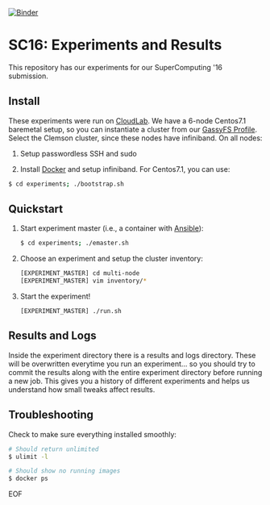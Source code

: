 [![Binder](http://mybinder.org/badge.svg)](http://mybinder.org/repo/michaelsevilla/gassyfs-experiments)

SC16: Experiments and Results
=============================

This repository has our experiments for our SuperComputing '16 submission. 

Install
-------

These experiments were run on [CloudLab](https://www.cloudlab.us). We have a 6-node Centos7.1 baremetal setup, so you can instantiate a cluster from our [GassyFS Profile](https://www.cloudlab.us/p/5fd60b18-f5d0-11e5-b570-99cadac50270). Select the Clemson cluster, since these nodes have infiniband. On all nodes:

1. Setup passwordless SSH and sudo

2. Install [Docker](https://docs.docker.com/engine/installation/) and setup infiniband. For Centos7.1, you can use:

  ```bash
  $ cd experiments; ./bootstrap.sh
  ```

Quickstart
----------

1. Start experiment master (i.e., a container with [Ansible](https://www.ansible.com/how-ansible-works)):

   ```bash
   $ cd experiments; ./emaster.sh
   ```

2. Choose an experiment and setup the cluster inventory:

   ```bash
   [EXPERIMENT_MASTER] cd multi-node
   [EXPERIMENT_MASTER] vim inventory/*
   ```

3. Start the experiment!

   ```
   [EXPERIMENT_MASTER] ./run.sh
   ```

Results and Logs
----------------

Inside the experiment directory there is a results and logs directory. These will be overwritten everytime you run an experiment... so you should try to commit the results along with the entire experiment directory before running a new job. This gives you a history of different experiments and helps us understand how small tweaks affect results.

Troubleshooting
---------------

Check to make sure everything installed smoothly:

   ```bash
   # Should return unlimited
   $ ulimit -l

   # Should show no running images
   $ docker ps 
   ```

EOF 
